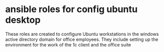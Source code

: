 # ansible roles for config ubuntu desktop
These roles are created to configure Ubuntu workstations in the windows active directory domain for office employees. They include setting up the environment for the work of the 1c client and the office suite
